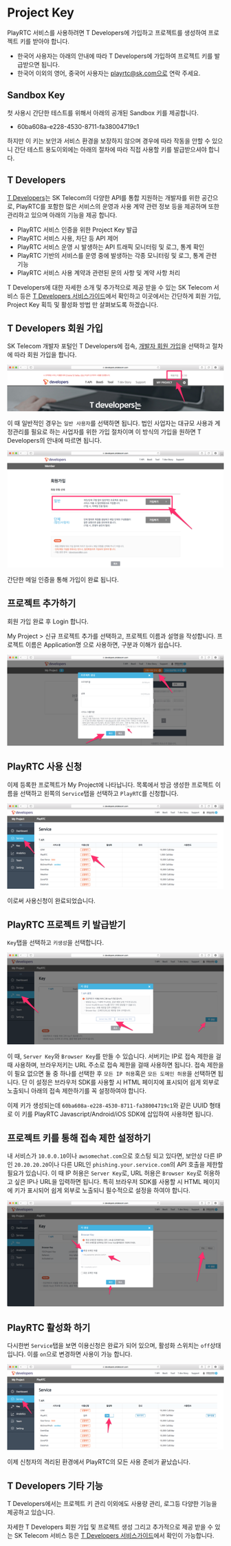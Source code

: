 # Project Key

PlayRTC 서비스를 사용하려면 T Developers에 가입하고 프로젝트를 생성하여 프로젝트 키를 받아야 합니다.

- 한국어 사용자는 아래의 안내에 따라 T Developers에 가입하여 프로젝트 키를 발급받으면 됩니다.
- 한국어 이외의 영어, 중국어 사용자는 playrtc@sk.com으로 연락 주세요.


## Sandbox Key

첫 사용시 간단한 테스트를 위해서 아래의 공개된 Sandbox 키를 제공합니다.  

- 60ba608a-e228-4530-8711-fa38004719c1

하지만 이 키는 보안과 서비스 환경을 보장하지 않으며 경우에 따라 작동을 안할 수 있으니 간단 테스트 용도이외에는 아래의 절차에 따라 직접 사용할 키를 발급받으셔야 합니다.


## T Developers

[T Developers](https://developers.sktelecom.com)는 SK Telecom의 다양한 API를 통합 지원하는 개발자를 위한 공간으로, PlayRTC를 포함한 많은 서비스의 운영과 사용 계약 관련 정보 등을 제공하며 또한 관리하고 있으며 아래의 기능을 제공 합니다.

- PlayRTC 서비스 인증을 위한 Project Key 발급
- PlayRTC 서비스 사용, 차단 등 API 제어
- PlayRTC 서비스 운영 시 발생하는 API 트래픽 모니터링 및 로그, 통계 확인
- PlayRTC 기반의 서비스를 운영 중에 발생하는 각종 모니터링 및 로그, 통계 관련 기능
- PlayRTC 서비스 사용 계약과 관련된 문의 사항 및 계약 사항 처리

T Developers에 대한 자세한 소개 및 추가적으로 제공 받을 수 있는 SK Telecom 서비스 등은 [T Developers 서비스가이드](https://developers.sktelecom.com/community/faq/)에서 확인하고 이곳에서는 간단하게 회원 가입, Project Key 획득 및 활성화 방법 만 살펴보도록 하겠습니다.


## T Developers 회원 가입

SK Telecom 개발자 포털인 T Developers에 접속, [개발자 회원 가입](https://developers.sktelecom.com/member/memberAgree/)을 선택하고 절차에 따라 회원 가입을 합니다.

![join t developers](../images/T_developers-join-1.png)

이 때 일반적인 경우는 `일반 사용자`를 선택하면 됩니다. 법인 사업자는 대규모 사용과 계정관리를 필요로 하는 사업자를 위한 가입 절차이며 이 방식의 가입을 원하면 T Developers의 안내에 따르면 됩니다.

![](../images/T_developers-join-2.png)

간단한 메일 인증을 통해 가입이 완료 됩니다.


## 프로젝트 추가하기

회원 가입 완료 후 Login 합니다.

My Project > 신규 프로젝트 추가를 선택하고, 프로젝트 이름과 설명을 작성합니다. 프로젝트 이름은 Application명 으로 사용하면, 구분과 이해가 쉽습니다.

![](../images/T_developers-project.png)


## PlayRTC 사용 신청

이제 등록한 프로젝트가 My Project에 나타납니다. 목록에서 방금 생성한 프로젝트 이름을 선택하고 왼쪽의 `Service`탭을 선택하고 `PlayRTC`를 신청합니다.

![](../images/T_developers-playrtc.png)

이로써 사용신청이 완료되었습니다.


## PlayRTC 프로젝트 키 발급받기

`Key`탭을 선택하고 `키생성`을 선택합니다.

![](../images/T_developers-key-1.png)

이 때, `Server Key`와 `Browser Key`를 만들 수 있습니다. 서버키는 IP로 접속 제한을 걸때 사용하며, 브라우저키는 URL 주소로 접속 제한을 걸때 사용하면 됩니다. 접속 제한을 이 필요 없으면 둘 중 하나를 선택한 후 `모든 IP 허용`혹은 `모든 도메인 허용`을 선택하면 됩니다. 단 이 설정은 브라우저 SDK를 사용할 시 HTML 페이지에 표시되어 쉽게 외부로 노출되니 아래의 접속 제한하기를 꼭 설정하여야 합니다.

이제 키가 생성되는데 `60ba608a-e228-4530-8711-fa38004719c1`와 같은 UUID 형태로 이 키를 PlayRTC Javascript/Android/iOS SDK에 삽입하여 사용하면 됩니다.


## 프로젝트 키를 통해 접속 제한 설정하기

내 서비스가 `10.0.0.10`이나 `awsomechat.com`으로 호스팅 되고 있다면, 보안상 다른 IP인 `20.20.20.20`이나 다른 URL인 `phishing.your.service.com`의 API 호출을 제한할 필요가 있습니다. 이 때 IP 허용은 `Server Key`로, URL 허용은 `Browser Key`로 허용하고 싶은 IP나 URL을 입력하면 됩니다. 특히 브라우저 SDK를 사용할 시 HTML 페이지에 키가 표시되어 쉽게 외부로 노출되니 필수적으로 설정을 하여야 합니다.

![](../images/T_developers-key-2.png)


## PlayRTC 활성화 하기

다시한번 `Service`탭을 보면 이용신청은 완료가 되어 있으며, 활성화 스위치는 `off`상태 입니다. 이를 `on`으로 변경하면 사용이 가능 합니다.

![](../images/T_developers-on.png)

이제 신청자의 격리된 환경에서 PlayRTC의 모든 사용 준비가 끝났습니다.


## T Developers 기타 기능

T Developers에서는 프로젝트 키 관리 이외에도 사용량 관리, 로그등 다양한 기능을 제공하고 있습니다.

자세한 T Developers 회원 가입 및 프로젝트 생성 그리고 추가적으로 제공 받을 수 있는 SK Telecom 서비스 등은 [T Developers 서비스가이드](https://developers.sktelecom.com/community/faq/)에서 확인이 가능합니다.
